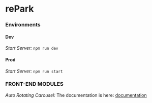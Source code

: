 # rePark

### Environments
#### Dev
*Start Server:* `npm run dev`  

#### Prod
*Start Server:* `npm run start`

### FRONT-END MODULES
*Auto Rotating Carousel:* The documentation is here: [documentation](https://mui.wertarbyte.com/#autorotatingcarousel)
